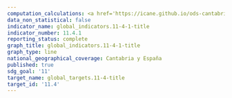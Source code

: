 ```yaml
---
computation_calculations: <a href='https://icane.github.io/ods-cantabria/assets/pdf/11.4.1.1.pdf' target='_blank'>Gasto per cápita de las administraciones públicas autonómicas y locales en la preservación, protección y conservación del patrimonio cultural</a><br><a href='https://icane.github.io/ods-cantabria/assets/pdf/11.4.1.3.pdf' target='_blank'>Gasto per cápita de las administraciones públicas autonómicas en la preservación, protección y conservación del patrimonio cultural</a><br><a href='https://icane.github.io/ods-cantabria/assets/pdf/11.4.1.4.pdf' target='_blank'>Gasto per cápita de las administraciones públicas locales en la preservación, protección y conservación del patrimonio cultural</a>
data_non_statistical: false
indicator_name: global_indicators.11-4-1-title
indicator_number: 11.4.1
reporting_status: complete
graph_title: global_indicators.11-4-1-title
graph_type: line
national_geographical_coverage: Cantabria y España
published: true
sdg_goal: '11'
target_name: global_targets.11-4-title
target_id: '11.4'
---
```

